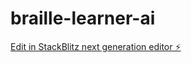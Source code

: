 # braille-learner-ai

[Edit in StackBlitz next generation editor ⚡️](https://stackblitz.com/~/github.com/chrizzzly87/braille-learner-ai)
